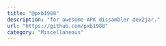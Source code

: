 ```yaml
---
title: "@pxb1988"
description: "for awesome APK dissambler dex2jar."
url: "https://github.com/pxb1988"
category: "Miscellaneous"
---
```

